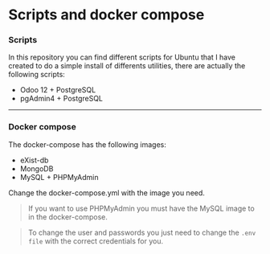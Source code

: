
# Scripts and docker compose

### Scripts
In this repository you can find different scripts for Ubuntu that I have created to do a simple install of differents utilities, there are actually the following scripts: 
- Odoo 12 + PostgreSQL
- pgAdmin4 + PostgreSQL
___
### Docker compose
The docker-compose has the following images:
- eXist-db
- MongoDB
- MySQL + PHPMyAdmin

Change the docker-compose.yml with the image you need.

> If you want to use PHPMyAdmin you must have the MySQL image to in the docker-compose.

> To change the user and passwords you just need to change the `.env file` with the correct credentials for you.
